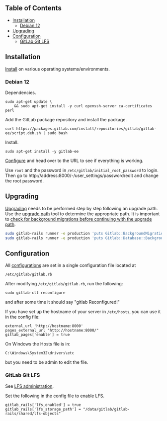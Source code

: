 ## Table of Contents

  - [Installation](#installation)
    - [Debian 12](#debian-12)
  - [Upgrading](#upgrading)
  - [Configuration](#configuration)
    - [GitLab Git LFS](#gitlab-git-lfs)

## Installation

[Install](https://about.gitlab.com/install/) on various operating
systems/environments.

### Debian 12

Dependencies.

```console
sudo apt-get update \
    && sudo apt-get install -y curl openssh-server ca-certificates perl
```

Add the GitLab package repository and install the package.

```console
curl https://packages.gitlab.com/install/repositories/gitlab/gitlab-ee/script.deb.sh | sudo bash
```

Install.

```console
sudo apt-get install -y gitlab-ee
```

[Configure](#configuration) and head over to the URL to see if everything is
working.

Use `root` and the password in `/etc/gitlab/initial_root_password` to login.
Then go to http://address:8000/-/user_settings/password/edit and change the
root password.

## Upgrading

[Upgrading](https://docs.gitlab.com/ee/update/package/) needs to be performed
step by step following an upgrade path. Use the [upgrade
path](https://gitlab-com.gitlab.io/support/toolbox/upgrade-path/) tool to
determine the appropriate path. It is important to [check for background
migrations before continuing with the upgrade
path](https://docs.gitlab.com/ee/update/background_migrations.html).

```bash
sudo gitlab-rails runner -e production 'puts Gitlab::BackgroundMigration.remaining'
sudo gitlab-rails runner -e production 'puts Gitlab::Database::BackgroundMigration::BatchedMigration.queued.count'
```

## Configuration

All
[configurations](https://docs.gitlab.com/omnibus/settings/configuration.html)
are set in a single configuration file located at

    /etc/gitlab/gitlab.rb

After modifying `/etc/gitlab/gitlab.rb`, run the following:

    sudo gitlab-ctl reconfigure

and after some time it should say "gitlab Reconfigured!"

If you have set up the hostname of your server in `/etc/hosts`, you can use it
in the config file:

    external_url 'http://hostname:8000'
    pages_external_url "http://hostname:8000/"
    gitlab_pages['enable'] = true

On Windows the Hosts file is in:

    C:\Windows\System32\drivers\etc

but you need to be admin to edit the file.

### GitLab Git LFS

See [LFS
administration](https://docs.gitlab.com/ee/administration/lfs/index.html).

Set the following in the config file to enable LFS.

```
gitlab_rails['lfs_enabled'] = true
gitlab_rails['lfs_storage_path'] = "/data/gitlab/gitlab-rails/shared/lfs-objects"
```

